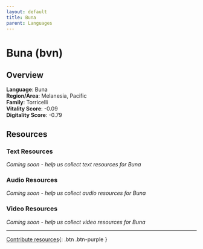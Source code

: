```yaml
---
layout: default
title: Buna
parent: Languages
---
```


# Buna (bvn)

## Overview

**Language**: Buna  
**Region/Area**: Melanesia, Pacific  
**Family**: Torricelli  
**Vitality Score**: -0.09  
**Digitality Score**: -0.79  

## Resources

### Text Resources
*Coming soon - help us collect text resources for Buna*

### Audio Resources
*Coming soon - help us collect audio resources for Buna*

### Video Resources
*Coming soon - help us collect video resources for Buna*

---

[Contribute resources](https://fairtrain.github.io/){: .btn .btn-purple }
